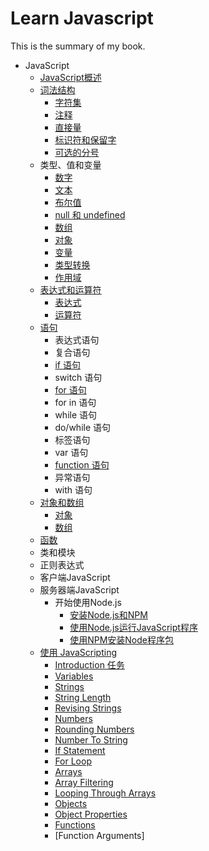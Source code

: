 ﻿# Learn Javascript

This is the summary of my book.

* JavaScript
    * [JavaScript概述](introduction/introduction.md)
    * [词法结构](cfjg/README.md)
       * [字符集](charset.md)
       * [注释](comment.md)
       * [直接量](literal.md)
       * [标识符和保留字](keyword.md)
       * [可选的分号](kxdfh.md)
    * 类型、值和变量
       * [数字](type-var/number.md)
       * [文本](type-var/string.md)
       * [布尔值](type-var/boolean.md)
       * [null 和 undefined](type-var/null-and-undefined.md)
       * [数组](type-var/array.md)
       * [对象](type-var/object.md)
       * [变量](type-var/var.md)
       * [类型转换](type-var/lxzh.md)
       * [作用域](type-var/zyy.md)
    * [表达式和运算符](bds-ysf/README.md)
       * [表达式](bds-ysf/bds.md)
       * [运算符](bds-ysf/ysf.md)
    * [语句](statements/README.md)
       * 表达式语句
       * 复合语句
       * [if 语句](statements/if.md)
       * switch 语句
       * [for 语句](statements/for.md)
       * for in 语句
       * while 语句
       * do/while 语句
       * 标签语句
       * var 语句
       * [function 语句](statements/function.md)
       * 异常语句
       * with 语句
    * [对象和数组](object-array/README.md)
       * [对象](object-array/object.md)
       * [数组](object-array/array.md)
    * [函数](function/README.md)
    * 类和模块
    * 正则表达式
    * 客户端JavaScript
    * 服务器端JavaScript
      - 开始使用Node.js
        + [安装Node.js和NPM](nodejs/git-started/install-nodejs.md)
        + [使用Node.js运行JavaScript程序](nodejs/git-started/use-nodejs.md)
        + [使用NPM安装Node程序包](nodejs/git-started/use-npm.md)
    * [使用 JavaScripting](javascripting/README.md)
       * [Introduction 任务](javascripting/introduction.md)
       * [Variables]()
       * [Strings]()
       * [String Length]()
       * [Revising Strings]()
       * [Numbers]()
       * [Rounding Numbers]()
       * [Number To String]()
       * [If Statement]()
       * [For Loop]()
       * [Arrays]()
       * [Array Filtering]()
       * [Looping Through Arrays]()
       * [Objects]()
       * [Object Properties]()
       * [Functions]()
       * [Function Arguments]
